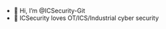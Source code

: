 - 👋 Hi, I’m @ICSecurity-Git
- 👀 ICSecurity loves OT/ICS/Industrial cyber security


<!---
ICSecurity-Git/ICSecurity-Git is a ✨ special ✨ repository because its `README.md` (this file) appears on your GitHub profile.
You can click the Preview link to take a look at your changes.
--->
